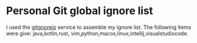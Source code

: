 # Personal Git global ignore list

I used the [gitgnoreio](https://www.toptal.com/developers/gitignore) service
to assemble my ignore list. The following items were give: java,kotlin,rust,
vim,python,macos,linux,intellij,visualstudiocode.
